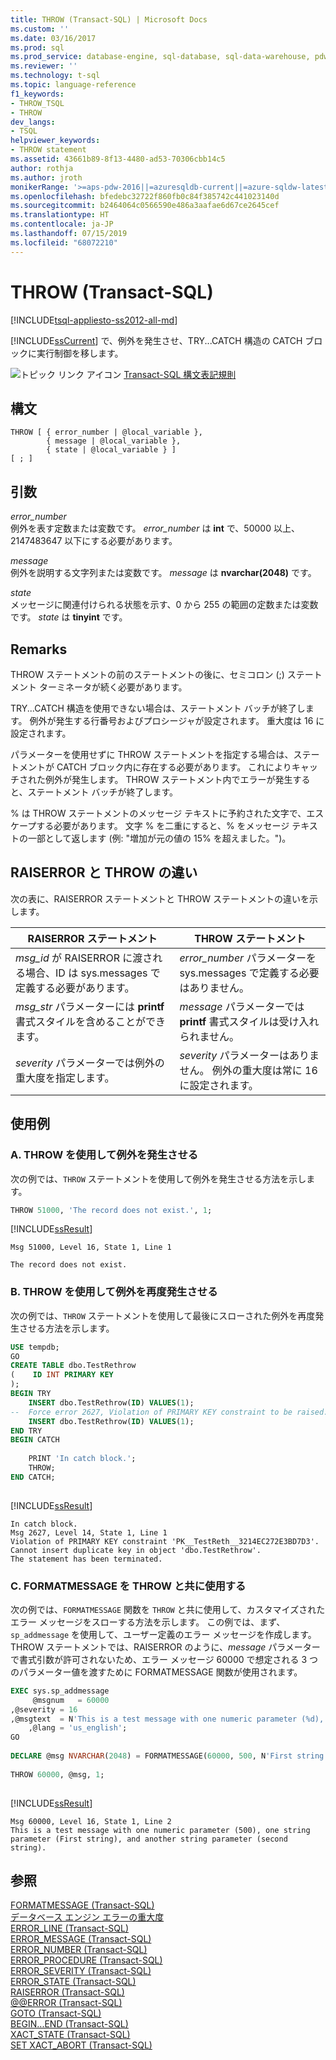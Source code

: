 ```yaml
---
title: THROW (Transact-SQL) | Microsoft Docs
ms.custom: ''
ms.date: 03/16/2017
ms.prod: sql
ms.prod_service: database-engine, sql-database, sql-data-warehouse, pdw
ms.reviewer: ''
ms.technology: t-sql
ms.topic: language-reference
f1_keywords:
- THROW_TSQL
- THROW
dev_langs:
- TSQL
helpviewer_keywords:
- THROW statement
ms.assetid: 43661b89-8f13-4480-ad53-70306cbb14c5
author: rothja
ms.author: jroth
monikerRange: '>=aps-pdw-2016||=azuresqldb-current||=azure-sqldw-latest||>=sql-server-2016||=sqlallproducts-allversions||>=sql-server-linux-2017||=azuresqldb-mi-current'
ms.openlocfilehash: bfedebc32722f860fb0c84f385742c441023140d
ms.sourcegitcommit: b2464064c0566590e486a3aafae6d67ce2645cef
ms.translationtype: HT
ms.contentlocale: ja-JP
ms.lasthandoff: 07/15/2019
ms.locfileid: "68072210"
---
```

# <a name="throw-transact-sql"></a>THROW (Transact-SQL)
[!INCLUDE[tsql-appliesto-ss2012-all-md](../../includes/tsql-appliesto-ss2012-all-md.md)]

  [!INCLUDE[ssCurrent](../../includes/sscurrent-md.md)] で、例外を発生させ、TRY...CATCH 構造の CATCH ブロックに実行制御を移します。  
  
 ![トピック リンク アイコン](../../database-engine/configure-windows/media/topic-link.gif "トピック リンク アイコン") [Transact-SQL 構文表記規則](../../t-sql/language-elements/transact-sql-syntax-conventions-transact-sql.md)  
  
## <a name="syntax"></a>構文  
  
```  
THROW [ { error_number | @local_variable },  
        { message | @local_variable },  
        { state | @local_variable } ]   
[ ; ]  
```  
  
## <a name="arguments"></a>引数  
 *error_number*  
 例外を表す定数または変数です。 *error_number* は **int** で、50000 以上、2147483647 以下にする必要があります。  
  
 *message*  
 例外を説明する文字列または変数です。 *message* は **nvarchar(2048)** です。  
  
 *state*  
 メッセージに関連付けられる状態を示す、0 から 255 の範囲の定数または変数です。 *state* は **tinyint** です。  
  
## <a name="remarks"></a>Remarks  
 THROW ステートメントの前のステートメントの後に、セミコロン (;) ステートメント ターミネータが続く必要があります。  
  
 TRY...CATCH 構造を使用できない場合は、ステートメント バッチが終了します。 例外が発生する行番号およびプロシージャが設定されます。 重大度は 16 に設定されます。  
  
 パラメーターを使用せずに THROW ステートメントを指定する場合は、ステートメントが CATCH ブロック内に存在する必要があります。 これによりキャッチされた例外が発生します。 THROW ステートメント内でエラーが発生すると、ステートメント バッチが終了します。  
  
 % は THROW ステートメントのメッセージ テキストに予約された文字で、エスケープする必要があります。 文字 % を二重にすると、% をメッセージ テキストの一部として返します (例: "増加が元の値の 15% を超えました。")。  
  
## <a name="differences-between-raiserror-and-throw"></a>RAISERROR と THROW の違い  
 次の表に、RAISERROR ステートメントと THROW ステートメントの違いを示します。  
  
|RAISERROR ステートメント|THROW ステートメント|  
|-------------------------|---------------------|  
|*msg_id* が RAISERROR に渡される場合、ID は sys.messages で定義する必要があります。|*error_number* パラメーターを sys.messages で定義する必要はありません。|  
|*msg_str* パラメーターには **printf** 書式スタイルを含めることができます。|*message* パラメーターでは **printf** 書式スタイルは受け入れられません。|  
|*severity* パラメーターでは例外の重大度を指定します。|*severity* パラメーターはありません。 例外の重大度は常に 16 に設定されます。|  
  
## <a name="examples"></a>使用例  
  
### <a name="a-using-throw-to-raise-an-exception"></a>A. THROW を使用して例外を発生させる  
 次の例では、`THROW` ステートメントを使用して例外を発生させる方法を示します。  
  
```sql  
THROW 51000, 'The record does not exist.', 1;  
```  
  
 [!INCLUDE[ssResult](../../includes/ssresult-md.md)]  
  
 ```
 Msg 51000, Level 16, State 1, Line 1  
  
 The record does not exist.
 ```  
  
### <a name="b-using-throw-to-raise-an-exception-again"></a>B. THROW を使用して例外を再度発生させる  
 次の例では、`THROW` ステートメントを使用して最後にスローされた例外を再度発生させる方法を示します。  
  
```sql  
USE tempdb;  
GO  
CREATE TABLE dbo.TestRethrow  
(    ID INT PRIMARY KEY  
);  
BEGIN TRY  
    INSERT dbo.TestRethrow(ID) VALUES(1);  
--  Force error 2627, Violation of PRIMARY KEY constraint to be raised.  
    INSERT dbo.TestRethrow(ID) VALUES(1);  
END TRY  
BEGIN CATCH  
  
    PRINT 'In catch block.';  
    THROW;  
END CATCH;  
  
```  
  
 [!INCLUDE[ssResult](../../includes/ssresult-md.md)]  
  
 ```
 In catch block. 
 Msg 2627, Level 14, State 1, Line 1  
 Violation of PRIMARY KEY constraint 'PK__TestReth__3214EC272E3BD7D3'. Cannot insert duplicate key in object 'dbo.TestRethrow'.  
 The statement has been terminated.
 ```  
  
### <a name="c-using-formatmessage-with-throw"></a>C. FORMATMESSAGE を THROW と共に使用する  
 次の例では、`FORMATMESSAGE` 関数を `THROW` と共に使用して、カスタマイズされたエラー メッセージをスローする方法を示します。 この例では、まず、`sp_addmessage` を使用して、ユーザー定義のエラー メッセージを作成します。 THROW ステートメントでは、RAISERROR のように、*message* パラメーターで書式引数が許可されないため、エラー メッセージ 60000 で想定される 3 つのパラメーター値を渡すために FORMATMESSAGE 関数が使用されます。  
  
```sql  
EXEC sys.sp_addmessage  
     @msgnum   = 60000  
,@severity = 16  
,@msgtext  = N'This is a test message with one numeric parameter (%d), one string parameter (%s), and another string parameter (%s).'  
    ,@lang = 'us_english';   
GO  
  
DECLARE @msg NVARCHAR(2048) = FORMATMESSAGE(60000, 500, N'First string', N'second string');   
  
THROW 60000, @msg, 1;  
  
```  
  
 [!INCLUDE[ssResult](../../includes/ssresult-md.md)]  
  
 ```
 Msg 60000, Level 16, State 1, Line 2  
 This is a test message with one numeric parameter (500), one string parameter (First string), and another string parameter (second string).
 ```  
  
## <a name="see-also"></a>参照  
 [FORMATMESSAGE &#40;Transact-SQL&#41;](../../t-sql/functions/formatmessage-transact-sql.md)   
 [データベース エンジン エラーの重大度](../../relational-databases/errors-events/database-engine-error-severities.md)   
 [ERROR_LINE &#40;Transact-SQL&#41;](../../t-sql/functions/error-line-transact-sql.md)   
 [ERROR_MESSAGE &#40;Transact-SQL&#41;](../../t-sql/functions/error-message-transact-sql.md)   
 [ERROR_NUMBER &#40;Transact-SQL&#41;](../../t-sql/functions/error-number-transact-sql.md)   
 [ERROR_PROCEDURE &#40;Transact-SQL&#41;](../../t-sql/functions/error-procedure-transact-sql.md)   
 [ERROR_SEVERITY &#40;Transact-SQL&#41;](../../t-sql/functions/error-severity-transact-sql.md)   
 [ERROR_STATE &#40;Transact-SQL&#41;](../../t-sql/functions/error-state-transact-sql.md)   
 [RAISERROR &#40;Transact-SQL&#41;](../../t-sql/language-elements/raiserror-transact-sql.md)   
 [@@ERROR &#40;Transact-SQL&#41;](../../t-sql/functions/error-transact-sql.md)   
 [GOTO &#40;Transact-SQL&#41;](../../t-sql/language-elements/goto-transact-sql.md)   
 [BEGIN...END &#40;Transact-SQL&#41;](../../t-sql/language-elements/begin-end-transact-sql.md)   
 [XACT_STATE &#40;Transact-SQL&#41;](../../t-sql/functions/xact-state-transact-sql.md)   
 [SET XACT_ABORT &#40;Transact-SQL&#41;](../../t-sql/statements/set-xact-abort-transact-sql.md)  
  
  

